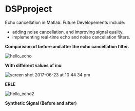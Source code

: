 # DSPproject
Echo cancellation in Matlab. Future Developements include:
- adding noise cancellation, and improving signal quality.
- implementing real-time echo and noise cancellation filters.

**Comparision of before and after the echo cancellation filter.**

![hello_echo](https://user-images.githubusercontent.com/25523755/27505972-c46eed22-5862-11e7-8412-9808c4967628.png)

**With different values of mu**

![screen shot 2017-06-23 at 10 44 34 pm](https://user-images.githubusercontent.com/25523755/27506072-9cda9cea-5865-11e7-8dfd-eea6da70b972.png)


**ERLE**

![hello_echo2](https://user-images.githubusercontent.com/25523755/27506049-2e84a5c4-5865-11e7-91af-c64c43930e0c.png)

**Synthetic Signal (Before and after)**

